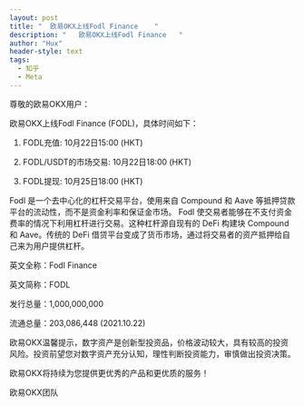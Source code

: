 ```yaml
---
layout: post
title: "  欧易OKX上线Fodl Finance    "
description: "   欧易OKX上线Fodl Finance   "
author: "Hux"
header-style: text
tags:
  - 知乎
  - Meta
---
```

尊敬的欧易OKX用户：

欧易OKX上线Fodl Finance (FODL)，具体时间如下：

1. FODL充值: 10月22日15:00 (HKT)

2. FODL/USDT的市场交易: 10月22日18:00 (HKT)

3. FODL提现: 10月25日18:00 (HKT)

Fodl 是一个去中心化的杠杆交易平台，使用来自 Compound 和 Aave 等抵押贷款平台的流动性，而不是资金利率和保证金市场。 Fodl 使交易者能够在不支付资金费率的情况下利用杠杆进行交易。这种杠杆源自现有的 DeFi 构建块 Compound 和 Aave。传统的 DeFi 借贷平台变成了货币市场，通过将交易者的资产抵押给自己来为用户提供杠杆。

英文全称：Fodl Finance

英文简称：FODL

发行总量：1,000,000,000

流通总量：203,086,448 (2021.10.22)

 

欧易OKX温馨提示，数字资产是创新型投资品，价格波动较大，具有较高的投资风险。投资前望您对数字资产充分认知，理性判断投资能力，审慎做出投资决策。

欧易OKX将持续为您提供更优秀的产品和更优质的服务！

欧易OKX团队
